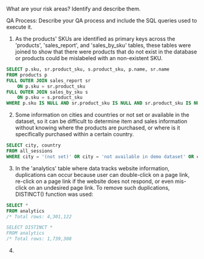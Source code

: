 What are your risk areas? Identify and describe them.



QA Process:
Describe your QA process and include the SQL queries used to execute it.

1. As the products' SKUs are identified as primary keys across the 'products', 'sales_report', and 'sales_by_sku' tables, these tables were joined to show that there were products that do not exist in the database or products could be mislabeled with an non-existent SKU.

```sql
SELECT p.sku, sr.product_sku, s.product_sku, p.name, sr.name
FROM products p
FULL OUTER JOIN sales_report sr
	ON p.sku = sr.product_sku
FULL OUTER JOIN sales_by_sku s
	ON p.sku = s.product_sku
WHERE p.sku IS NULL AND sr.product_sku IS NULL AND sr.product_sku IS NULL
```

2. Some information on cities and countries or not set or available in the dataset, so it can be difficult to determine item and sales information without knowing where the products are purchased, or where is it specifically purchased within a certain country.

``` sql
SELECT city, country
FROM all_sessions
WHERE city = '(not set)' OR city = 'not available in demo dataset' OR country = '(not set)'
```

3. In the 'analytics' table where data tracks website information, duplications can occur because user can double-click on a page link, re-click on a page link if the website does not respond, or even mis-click on an undesired page link.  To remove such duplications, DISTINCT() function was used:

 ```sql
SELECT *
FROM analytics
/* Total rows: 4,301,122

 SELECT DISTINCT *
FROM analytics
/* Total rows: 1,739,308
```

4. 
